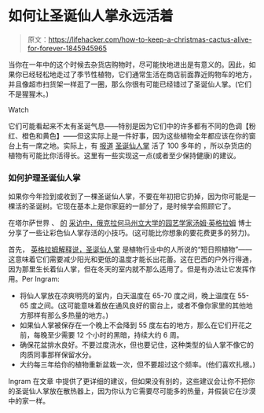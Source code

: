 # 如何让圣诞仙人掌永远活着

> 原文：<https://lifehacker.com/how-to-keep-a-christmas-cactus-alive-for-forever-1845945965>

当你在一年中的这个时候去杂货店购物时，尽可能快地进出是有意义的。因此，如果你已经轻松地走过了季节性植物，它们通常生活在商店前面靠近购物车的地方，并且像超市扫货架一样逛了一圈，那么你很有可能已经错过了圣诞仙人掌。(它们不是猩猩木。)

Watch

它们可能看起来不太有圣诞气息——特别是因为它们中的许多都有不同的色调【粉红、橙色和黄色】——但这实际上是一件好事，因为这些植物全年都应该在你的窗台上有一席之地。实际上，有 [报道](https://bismarcktribune.com/news/local/bismarck/111-year-old-christmas-cactus-is-a-living-heirloom-for-family/article_1644888c-68f2-11e3-9462-001a4bcf887a.html) [圣诞仙人掌](https://www.journalstandard.com/story/news/2020/11/27/old-pine-rocker-my-grandmothers-thanksgiving-cactus/6423818002/) 活了 100 多年的 ，所以杂货店的植物有可能比你活得长。这里有一些实现这一点(或者至少保持健康)的建议。

### 如何护理圣诞仙人掌

如果你今年捡到或收到了一棵圣诞仙人掌，不要在年初把它扔掉，因为你可能是一棵活的圣诞树。它现在基本上是你家庭的一部分了，是时候学会照顾它了。

在塔尔萨世界 、 [的](https://extension.okstate.edu/county/tulsa/profiles/tom-ingram.html) [采访中，俄克拉何马州立大学的园艺学家汤姆·英格拉姆](https://tulsaworld.com/lifestyles/home-and-garden/master-gardener-christmas-cacti-can-live-100-years-heres-how-to-take-care-of-them/article_8b067b7c-3ef5-11eb-b80a-3be1be316be0.html) 博士分享了一些让彩色仙人掌存活的小技巧。(这可能比你想象的要花费更多的努力)。

首先， [英格拉姆解释说，圣诞仙人掌](https://tulsaworld.com/lifestyles/home-and-garden/master-gardener-christmas-cacti-can-live-100-years-heres-how-to-take-care-of-them/article_8b067b7c-3ef5-11eb-b80a-3be1be316be0.html) 是植物行业中的人所说的“短日照植物”——这意味着它们需要减少阳光和更低的温度才能长出花蕾。这在巴西的户外行得通，因为那里生长着仙人掌，但在冬天的室内就不那么适用了。但是有办法让它发挥作用。Per Ingram:

*   将仙人掌放在凉爽明亮的室内，白天温度在 65-70 度之间，晚上温度在 55-65 度之间。(这可能意味着放在通风良好的窗台上，或者不像你家里的其他地方那样有那么多热量的地方。)
*   如果仙人掌被保存在一个晚上不会降到 55 度左右的地方，那么在它们开花之前，每晚至少需要 12 个小时的黑暗，持续大约 6 周。
*   确保花盆排水良好。不要过度浇水，但也要记住，这种类型的仙人掌不像它的肉质同事那样保留水分。
*   大约每三年给你的植物重新盆栽一次，但不要超过这个频率。(他们喜欢扎根。)

Ingram 在文章 中提供了更详细的建议，但如果没有别的，这些建议会让你不把你的圣诞仙人掌放在散热器上，因为你认为它需要尽可能多的热量，并假装它在沙漠中的家一样。